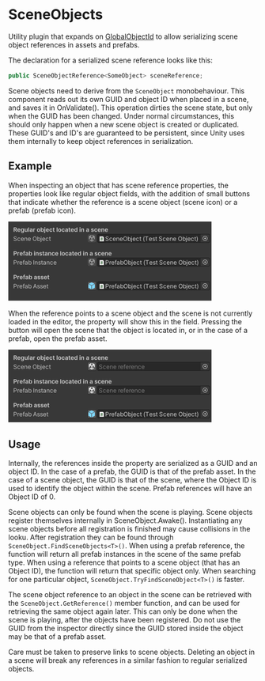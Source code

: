 # SceneObjects
Utility plugin that expands on [GlobalObjectId](https://docs.unity3d.com/ScriptReference/GlobalObjectId.html) to allow serializing scene object references in assets and prefabs.

The declaration for a serialized scene reference looks like this:

```csharp
public SceneObjectReference<SomeObject> sceneReference;
```

Scene objects need to derive from the `SceneObject` monobehaviour. This component reads out its own GUID and object ID when placed in a scene, and saves it in OnValidate(). This operation dirties the scene state, but only when the GUID has been changed. Under normal circumstances, this should only happen when a new scene object is created or duplicated. These GUID's and ID's are guaranteed to be persistent, since Unity uses them internally to keep object references in serialization.

## Example

When inspecting an object that has scene reference properties, the properties look like regular object fields, with the addition of small buttons that indicate whether the reference is a scene object (scene icon) or a prefab (prefab icon).

![alt text](https://github.com/AggroBird/SceneObjects/blob/main/Documentation~/insideSceneExample.png?raw=true "Inside scene example")

When the reference points to a scene object and the scene is not currently loaded in the editor, the property will show this in the field. Pressing the button will open the scene that the object is located in, or in the case of a prefab, open the prefab asset.

![alt text](https://github.com/AggroBird/SceneObjects/blob/main/Documentation~/outsideSceneExample.png?raw=true "Inside scene example")

## Usage

Internally, the references inside the property are serialized as a GUID and an object ID. In the case of a prefab, the GUID is that of the prefab asset. In the case of a scene object, the GUID is that of the scene, where the Object ID is used to identify the object within the scene. Prefab references will have an Object ID of 0.

Scene objects can only be found when the scene is playing. Scene objects register themselves internally in SceneObject.Awake(). Instantiating any scene objects before all registration is finished may cause collisions in the looku. After registration they can be found through `SceneObject.FindSceneObjects<T>()`. When using a prefab reference, the function will return all prefab instances in the scene of the same prefab type. When using a reference that points to a scene object (that has an Object ID), the function will return that specific object only. When searching for one particular object, `SceneObject.TryFindSceneObject<T>()` is faster.

The scene object reference to an object in the scene can be retrieved with the `SceneObject.GetReference()` member function, and can be used for retrieving the same object again later. This can only be done when the scene is playing, after the objects have been registered. Do not use the GUID from the inspector directly since the GUID stored inside the object may be that of a prefab asset.

Care must be taken to preserve links to scene objects. Deleting an object in a scene will break any references in a similar fashion to regular serialized objects.